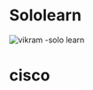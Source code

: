 # Sololearn
![vikram -solo learn](https://user-images.githubusercontent.com/53256465/154846884-b734e5d3-032d-453a-b65d-d0406d5c6a68.jpg)

# cisco
